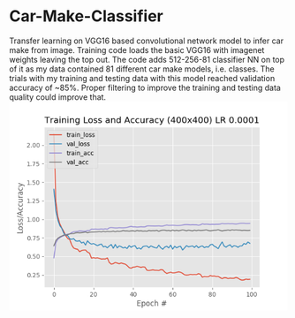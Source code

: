# Car-Make-Classifier
Transfer learning on VGG16 based convolutional network model to infer car make from image. Training code loads the basic VGG16 with imagenet weights leaving the top out. The code adds 512-256-81 classifier NN on top of it as my data contained 81 different car make models, i.e. classes. The trials with my training and testing data with this model reached validation accuracy of ~85%. Proper filtering to improve the training and testing data quality could improve that.
![Alt text](plot_E100_IMG400_BS300_INVLR10000.png?raw=true "Title")
